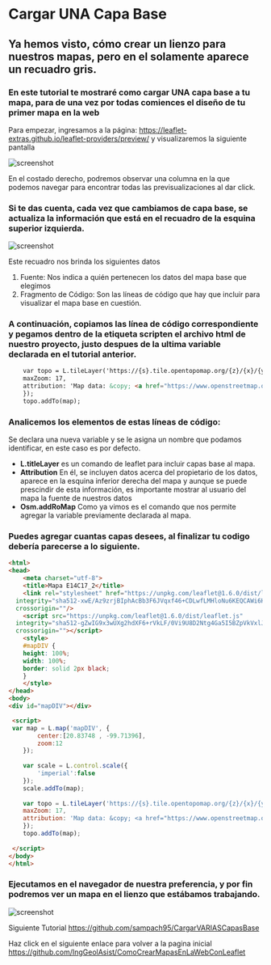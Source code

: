 # Cargar UNA Capa Base
## Ya hemos visto, cómo crear un lienzo para nuestros mapas, pero en el solamente aparece un recuadro gris. 
### En este tutorial te mostraré como cargar UNA capa base a tu mapa, para de una vez por todas comiences el diseño de tu primer mapa en la web
Para empezar, ingresamos a la página: https://leaflet-extras.github.io/leaflet-providers/preview/  y visualizaremos la siguiente pantalla

![screenshot](https://raw.githubusercontent.com/sampach95/CargarUNACapaBase/master/img/Catalogo.png)

En el costado derecho, podremos observar una columna en la que podemos navegar para encontrar todas las previsualizaciones al dar click. 

### Si te das cuenta, cada vez que cambiamos de capa base, se actualiza la información que está en el recuadro de la esquina superior izquierda.

![screenshot](https://raw.githubusercontent.com/sampach95/CargarUNACapaBase/master/img/Recuadro-crop.png)

Este recuadro nos brinda los siguientes datos
  1.	Fuente: Nos indica a quién pertenecen los datos del mapa base que elegimos 
  2.	Fragmento de Código: Son las líneas de código que hay que incluir para visualizar el mapa base en cuestión.

### A continuación, copiamos las línea de código correspondiente y pegamos dentro de la etiqueta scripten el archivo html de nuestro proyecto, justo despues de la ultima variable declarada en el tutorial anterior.

``` html
	var topo = L.tileLayer('https://{s}.tile.opentopomap.org/{z}/{x}/{y}.png', {
	maxZoom: 17,
	attribution: 'Map data: &copy; <a href="https://www.openstreetmap.org/copyright">OpenStreetMap</a> contributors, <a href="http://viewfinderpanoramas.org">SRTM</a> | Map style: &copy; <a href="https://opentopomap.org">OpenTopoMap</a> (<a href="https://creativecommons.org/licenses/by-sa/3.0/">CC-BY-SA</a>)'
	}); 
	topo.addTo(map);
```
### Analicemos los elementos de estas líneas de código:
Se declara una nueva variable y se le asigna un nombre que podamos identificar, en este caso es por defecto.
  - **L.titleLayer** es un comando de leaflet para incluir capas base al mapa. 
  - **Attribution** En él, se incluyen datos acerca del propietario de los datos, aparece en la esquina inferior derecha del mapa y aunque se puede prescindir de esta información, es importante mostrar al usuario del mapa la fuente de nuestros datos
- **Osm.addRoMap** Como ya vimos es el comando que nos permite agregar la variable previamente declarada al mapa.

### Puedes agregar cuantas capas desees, al finalizar tu codigo debería parecerse a lo siguiente.

``` html
<html>
<head>
	<meta charset="utf-8">
	<title>Mapa E14C17_2</title>
	<link rel="stylesheet" href="https://unpkg.com/leaflet@1.6.0/dist/leaflet.css"
  integrity="sha512-xwE/Az9zrjBIphAcBb3F6JVqxf46+CDLwfLMHloNu6KEQCAWi6HcDUbeOfBIptF7tcCzusKFjFw2yuvEpDL9wQ=="
  crossorigin=""/>
	<script src="https://unpkg.com/leaflet@1.6.0/dist/leaflet.js"
  integrity="sha512-gZwIG9x3wUXg2hdXF6+rVkLF/0Vi9U8D2Ntg4Ga5I5BZpVkVxlJWbSQtXPSiUTtC0TjtGOmxa1AJPuV0CPthew=="
  crossorigin=""></script>
	<style>
	#mapDIV {
	height: 100%;
	width: 100%;
	border: solid 2px black;
	}
	</style>
</head>
<body>
<div id="mapDIV"></div>

 <script>	
 var map = L.map('mapDIV', {
		center:[20.83748 , -99.71396],
		zoom:12
	});
	
	var scale = L.control.scale({
		'imperial':false
	});
	scale.addTo(map);
	
	var topo = L.tileLayer('https://{s}.tile.opentopomap.org/{z}/{x}/{y}.png', {
	maxZoom: 17,
	attribution: 'Map data: &copy; <a href="https://www.openstreetmap.org/copyright">OpenStreetMap</a> contributors, <a href="http://viewfinderpanoramas.org">SRTM</a> | Map style: &copy; <a href="https://opentopomap.org">OpenTopoMap</a> (<a href="https://creativecommons.org/licenses/by-sa/3.0/">CC-BY-SA</a>)'
	}); 
	topo.addTo(map);
		
 </script>
</body>
</html>
```

### Ejecutamos en el navegador de nuestra preferencia, y por fin podremos ver un mapa en el lienzo que estábamos trabajando.

![screenshot](https://raw.githubusercontent.com/sampach95/CargarUNACapaBase/master/img/CapaBase.png)

Siguiente Tutorial https://github.com/sampach95/CargarVARIASCapasBase

Haz click en el siguiente enlace para volver a la pagina inicial https://github.com/IngGeolAsist/ComoCrearMapasEnLaWebConLeaflet

